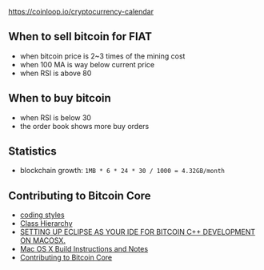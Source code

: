 https://coinloop.io/cryptocurrency-calendar

## When to sell bitcoin for FIAT
- when bitcoin price is 2~3 times of the mining cost
- when 100 MA is way below current price
- when RSI is above 80

## When to buy bitcoin
- when RSI is below 30
- the order book shows more buy orders

## Statistics
- blockchain growth: `1MB * 6 * 24 * 30 / 1000 = 4.32GB/month`

## Contributing to Bitcoin Core
- [coding styles](https://github.com/bitcoin/bitcoin/blob/master/doc/developer-notes.md)
- [Class Hierarchy](https://dev.visucore.com/bitcoin/doxygen/inherits.html)
- [SETTING UP ECLIPSE AS YOUR IDE FOR BITCOIN C++ DEVELOPMENT ON MACOSX.](http://www.gubatron.com/blog/2014/02/09/setting-up-eclipse-as-your-ide-for-bitcoin-c-development-on-macosx/)
- [Mac OS X Build Instructions and Notes](https://github.com/bitcoin/bitcoin/blob/master/doc/build-osx.md)
- [Contributing to Bitcoin Core](https://github.com/bitcoin/bitcoin/blob/master/CONTRIBUTING.md)
